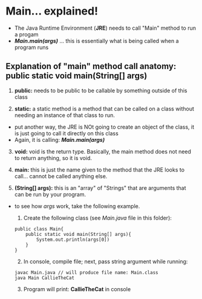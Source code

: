 # Main... explained!

- The Java Runtime Environment (**JRE**) needs to call "Main" method to run a progam
- **_Main.main(args)_** ... this is essentially what is being called when a program runs

## Explanation of "main" method call anatomy: **public static void main(String[] args)**

1. **public:** needs to be public to be callable by something outside of this class

2. **static:** a static method is a method that can be called on a class without needing an instance of that class to run.

- put another way, the JRE is NOt going to create an object of the class, it is just going to call it directly on this class
- Again, it is calling: **_Main.main(args)_**

3. **void:** void is the return type. Basically, the main method does not need to return anything, so it is void.

4. **main:** this is just the name given to the method that the JRE looks to call... cannot be called anything else.

5. **(String[] args):** this is an "array" of "Strings" that are arguments that can be run by your program.

- to see how _args_ work, take the following example.

  1. Create the following class (see _Main.java_ file in this folder):

  ```
  public class Main{
      public static void main(String[] args){
          System.out.println(args[0])
      }
  }
  ```

  2. In console, compile file; next, pass string argument while running:

  ```
  javac Main.java // will produce file name: Main.class
  java Main CallieTheCat
  ```

  3. Program will print: **CallieTheCat** in console
